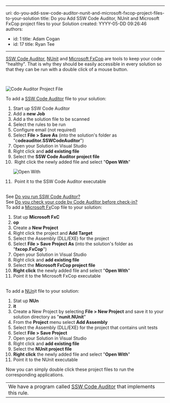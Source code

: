 

---
uri: do-you-add-ssw-code-auditor-nunit-and-microsoft-fxcop-project-files-to-your-solution
title: Do you Add SSW Code Auditor, NUnit and Microsoft FxCop project files to your Solution
created: YYYY-05-DD 09:26:46
authors:
  - id: 1
    title: Adam Cogan
  - id: 17
    title: Ryan Tee
---




<span class='intro'>   <a href="http&#58;//www.ssw.com.au/ssw/CodeAuditor/Default.aspx" shape="rect">SSW Code Auditor</a>, <a href="http&#58;//www.ssw.com.au/ssw/Standards/DeveloperGeneral/netTools.aspx#NUnit" shape="rect">NUnit</a> and <a href="http&#58;//www.ssw.com.au/ssw/Standards/DeveloperGeneral/netTools.aspx#FxCop" shape="rect">Microsoft FxCop</a> are tools to keep your code &quot;healthy&quot;. That is why they should be easily accessible in every solution so that they can be run with a double click of a mouse button. </span>

  <p>&#160;</p>
<dl class="goodImage"> <dt><img alt="Code Auditor Project File" src="/PublishingImages/CodeAuditorProjectFile.gif" border="0" style="border&#58;0px solid currentcolor;" /> </dt> </dl>
<p>To add a <a href="http&#58;//www.ssw.com.au/ssw/CodeAuditor/Default.aspx" shape="rect">SSW Code Auditor</a> file to your solution&#58;</p>
<ol>
    <li>Start up SSW Code Auditor</li>
    <li>Add a <b>new Job</b> </li>
    <li>Add a the solution file to be scanned</li>
    <li>Select the rules to be run</li>
    <li>Configure email (not required)</li>
    <li>Select <b>File &gt; Save As</b> (into the solution's folder as &quot;c<b>odeauditor.SSWCodeAuditor</b>&quot;)</li>
    <li>Open your Solution in Visual Studio</li>
    <li>Right click and <b>add existing file</b> </li>
    <li>Select the <b>SSW Code Auditor project file</b> </li>
    <li>&#160;Right click the newly added file and select &quot;<b>Open With</b>&quot;<br>
    <dl class="goodImage"> <dt><img alt="Open With" src="/PublishingImages/OpenWith.gif" border="0" style="border&#58;0px solid currentcolor;" /> </dt> </dl>
    </li>
    <li>&#160;Point it to the SSW Code Auditor executable</li>
</ol>
<br>See <a href="/Pages/AddCAFxCopToSolution.aspx" shape="rect">Do you run SSW Code Auditor?</a> <br>See <a id="Do you check your code by Code Auditor before check-in?" href="/Pages/AddCAFxCopToSolution.aspx" shape="rect">Do you check your code by Code Auditor before check-in?</a> <br>To add a <a href="http&#58;//www.ssw.com.au/ssw/Standards/DeveloperGeneral/netTools.aspx#FxCop" shape="rect">Microsoft Fx</a><span>C</span><span>op</span> file to your solution&#58;​<ol>
    <li>Stat up <b>Microsoft FxC</b></li><li><b>op</b> </li>
    <li>Create a <b>New Project</b> </li>
    <li>Right click the project and <b>Add Target</b> </li>
    <li>Select the Assembly (DLL/EXE) for the project</li>
    <li>Select <b>File &gt; Save Project As </b>(into the solution's folder as &quot;<b>fxc</b><b>op.FxCop</b>&quot;)</li>
    <li>Open your Solution in Visual Studio</li>
    <li>Right click and <b>add existing file</b> </li>
    <li>Select the <b>Microsoft FxCop project file</b> </li>
    <li><b>Right click</b> the newly added file and select &quot;<b>Open With</b>&quot;</li>
    <li>Point it to the Microsoft FxCop executable</li>
</ol>
<br>To add a <a href="http&#58;//www.ssw.com.au/ssw/Standards/DeveloperGeneral/netTools.aspx#NUnit" shape="rect">NUn</a><span>it</span> file to your solution&#58;<ol>
    <li>Stat up <b>NUn</b></li><li><b>it</b> </li>
    <li>Create a New Project by selecting <b>File &gt; New Project</b> and save it to your solution directory as &quot;<b>nun</b><b>it.NUnit</b>&quot;</li>
    <li>From the <b>Project</b> menu select <b>Add Assembly</b> </li>
    <li>Select the Assembly (DLL/EXE) for the project that contains unit tests</li>
    <li>Select <b>File &gt; Save Project</b> </li>
    <li>Open your Solution in Visual Studio</li>
    <li>Right click and <b>add existing file</b> </li>
    <li>Select the <b>NUnit project file</b> </li>
    <li><b>Right click</b> the newly added file and select &quot;<b>Open With</b>&quot;</li>
    <li>Point it to the NUnit executable</li>
</ol>
<p>Now you can simply double click these project files to run the corresponding applications.</p>
<table class="clsSSWProductTable" id="table42" cellspacing="2" cellpadding="2" summary="Code Auditor">
    <tbody>
        <tr>
            <td>We have a program called <a href="http&#58;//www.ssw.com.au/ssw/CodeAuditor/Default.aspx" shape="rect">SSW Code Auditor</a> that implements this rule.</td>
        </tr>
    </tbody>
</table>



